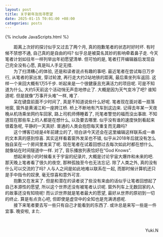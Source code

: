```yaml
---
layout: post
title: 关于新年及找寻愿望
date: 2025-01-15 T0:01:00 +08:00
categories: posts
---
```


{% include JavaScripts.html %}

&emsp;&emsp;距离上次好的探讨似乎又过去了两个月, 真的抱歉笔者的状态时好时坏. 有时候不禁想不通, 自己真的是自由的吗? 似乎总是被莫名其妙的影响牵着鼻子走. 今天笔者计划如往年一样列举出年初愿望清单. 但可怕的是, 笔者打开编辑器后发现自己完全没有心愿, 真是叫人手足无措.  
&emsp;&emsp;为了扫清糟心的体验, 还是和读者说点有趣的事吧. 最近笔者在尝试每日万步行, 从笔者的家出发, 穿过轮渡, 再行走大约2站地铁的距离, 最后乘坐列车返回. 这样一个来回大概有1万5千步. 听起来是一个很健康且充满活力的项目呢. 可是不知道为什么, 大约5天前这个活动悄无声息地停止了. 大概是因为天气变冷了吧? 谁知道呢. 但是就像“万事开头难”一样, 难了.  
&emsp;&emsp;呆在键盘前面不少时间了, 真是不知道说些什么好呢. 笔者现在面对着一扇落地窗, 窗外是黄浦江和一座跨江桥. 桥上不断地有汽车到这边来. 记得去年某一天夜晚从机场乘坐网约车回家, 路上司机师傅睡着了, 托笔者警觉的福而没出事故. 不知道现在那些车上的人都是在想什么, 以及要去哪里. 似乎没有谁的速度快到看起来很着急呢, 平静的一天真好. 普通的人类会抱怨每天重复而无趣吗?  
&emsp;&emsp;这个博客已经是4年前建立的了, 坦白讲今天还会在这里编辑这样联系成一串的文本真的感到惊喜. 其实这样看着窗外发呆也不错, 似乎从2018年后就没有怎么独自呆在一个房间里发呆了呢. 现在笔者在试着回想过去每次如此时都在想什么, 就像站在时间隧道中一样. 对了, 音乐播放列表恰好在“God Knows”.  
&emsp;&emsp;想起来很小的时候看关于宇宙的纪录片, 大概是讨论宇宙大爆炸和未来的吧. 那天晚上笔者看了很久的夜空, 那种孤独至今也无法忘记. 除了人类之外, 真的没有什么可以交流的了吗? 人与人之间是如此地难以联系在一起, 而那时候计算机还只是手中指令的奴隶, 毫无惊喜和意外可言.  
&emsp;&emsp;抱歉又在发呆了. 但是和潜在的读者说了些没有来由的话似乎让笔者回想起了自己本源性的愿望, 所以这个世界还没有被笔者认识呢. 窗外列车上无数回家的人的故事还没有知晓呢! 而认识世界就是笔者最大的愿望, 最好从世界的原初到一切的终止. 算是有点贪心吧, 但即使是虚空中的全知也是充满诱惑呢.  
&emsp;&emsp;接下来笔者要去写一些只有自己才能看到的东西了. 或许总是来写一些是一件宜事. 晚安啦, また.  

&emsp;&emsp;
<p align="right">Yuki.N</p>  
